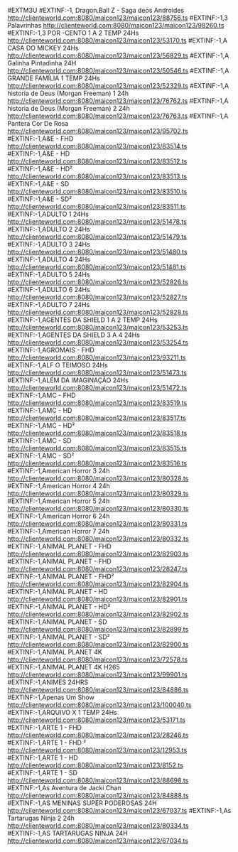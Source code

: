 #EXTM3U
#EXTINF:-1, Dragon.Ball Z - Saga deos Androides
http://clienteworld.com:8080/maicon123/maicon123/88756.ts
#EXTINF:-1,3 Palavrinhas
http://clienteworld.com:8080/maicon123/maicon123/98260.ts
#EXTINF:-1,3 POR -CENTO  1 A 2 TEMP 24Hs
http://clienteworld.com:8080/maicon123/maicon123/53170.ts
#EXTINF:-1,A CASA DO MICKEY 24Hs
http://clienteworld.com:8080/maicon123/maicon123/56829.ts
#EXTINF:-1,A Galinha Pintadinha  24H
http://clienteworld.com:8080/maicon123/maicon123/50546.ts
#EXTINF:-1,A GRANDE FAMÍLIA  1 TEMP 24Hs
http://clienteworld.com:8080/maicon123/maicon123/52329.ts
#EXTINF:-1,A historia de Deus (Morgan Freeman) 1 24h
http://clienteworld.com:8080/maicon123/maicon123/76762.ts
#EXTINF:-1,A historia de Deus (Morgan Freeman) 2 24h
http://clienteworld.com:8080/maicon123/maicon123/76763.ts
#EXTINF:-1,A Pantera Cor De Rosa
http://clienteworld.com:8080/maicon123/maicon123/95702.ts
#EXTINF:-1,A&E - FHD
http://clienteworld.com:8080/maicon123/maicon123/83514.ts
#EXTINF:-1,A&E - HD
http://clienteworld.com:8080/maicon123/maicon123/83512.ts
#EXTINF:-1,A&E - HD²
http://clienteworld.com:8080/maicon123/maicon123/83513.ts
#EXTINF:-1,A&E - SD
http://clienteworld.com:8080/maicon123/maicon123/83510.ts
#EXTINF:-1,A&E - SD²
http://clienteworld.com:8080/maicon123/maicon123/83511.ts
#EXTINF:-1,ADULTO 1 24Hs
http://clienteworld.com:8080/maicon123/maicon123/51478.ts
#EXTINF:-1,ADULTO 2 24Hs
http://clienteworld.com:8080/maicon123/maicon123/51479.ts
#EXTINF:-1,ADULTO 3 24Hs
http://clienteworld.com:8080/maicon123/maicon123/51480.ts
#EXTINF:-1,ADULTO 4 24Hs
http://clienteworld.com:8080/maicon123/maicon123/51481.ts
#EXTINF:-1,ADULTO 5 24Hs
http://clienteworld.com:8080/maicon123/maicon123/52826.ts
#EXTINF:-1,ADULTO 6 24Hs
http://clienteworld.com:8080/maicon123/maicon123/52827.ts
#EXTINF:-1,ADULTO 7 24Hs
http://clienteworld.com:8080/maicon123/maicon123/52828.ts
#EXTINF:-1,AGENTES DA SHIELD 1 A 2 TEMP 24Hs
http://clienteworld.com:8080/maicon123/maicon123/53253.ts
#EXTINF:-1,AGENTES DA SHIELD 3 A 4 24Hs
http://clienteworld.com:8080/maicon123/maicon123/53254.ts
#EXTINF:-1,AGROMAIS - FHD
http://clienteworld.com:8080/maicon123/maicon123/93211.ts
#EXTINF:-1,ALF O TEIMOSO 24Hs
http://clienteworld.com:8080/maicon123/maicon123/51473.ts
#EXTINF:-1,ALÉM DA IMAGINAÇÃO  24Hs
http://clienteworld.com:8080/maicon123/maicon123/51472.ts
#EXTINF:-1,AMC - FHD
http://clienteworld.com:8080/maicon123/maicon123/83519.ts
#EXTINF:-1,AMC - HD
http://clienteworld.com:8080/maicon123/maicon123/83517.ts
#EXTINF:-1,AMC - HD²
http://clienteworld.com:8080/maicon123/maicon123/83518.ts
#EXTINF:-1,AMC - SD
http://clienteworld.com:8080/maicon123/maicon123/83515.ts
#EXTINF:-1,AMC - SD²
http://clienteworld.com:8080/maicon123/maicon123/83516.ts
#EXTINF:-1,American Horror 3 24h
http://clienteworld.com:8080/maicon123/maicon123/80328.ts
#EXTINF:-1,American Horror 4 24h
http://clienteworld.com:8080/maicon123/maicon123/80329.ts
#EXTINF:-1,American Horror 5 24h
http://clienteworld.com:8080/maicon123/maicon123/80330.ts
#EXTINF:-1,American Horror 6 24h
http://clienteworld.com:8080/maicon123/maicon123/80331.ts
#EXTINF:-1,American Horror 7 24h
http://clienteworld.com:8080/maicon123/maicon123/80332.ts
#EXTINF:-1,ANIMAL  PLANET - FHD
http://clienteworld.com:8080/maicon123/maicon123/82903.ts
#EXTINF:-1,ANIMAL  PLANET - FHD
http://clienteworld.com:8080/maicon123/maicon123/28247.ts
#EXTINF:-1,ANIMAL PLANET - FHD²
http://clienteworld.com:8080/maicon123/maicon123/82904.ts
#EXTINF:-1,ANIMAL PLANET - HD
http://clienteworld.com:8080/maicon123/maicon123/82901.ts
#EXTINF:-1,ANIMAL PLANET - HD²
http://clienteworld.com:8080/maicon123/maicon123/82902.ts
#EXTINF:-1,ANIMAL PLANET - SD
http://clienteworld.com:8080/maicon123/maicon123/82899.ts
#EXTINF:-1,ANIMAL PLANET - SD²
http://clienteworld.com:8080/maicon123/maicon123/82900.ts
#EXTINF:-1,ANIMAL PLANET 4K
http://clienteworld.com:8080/maicon123/maicon123/72578.ts
#EXTINF:-1,ANIMAL PLANET 4K H265
http://clienteworld.com:8080/maicon123/maicon123/99901.ts
#EXTINF:-1,ANIMES 24HRS
http://clienteworld.com:8080/maicon123/maicon123/84886.ts
#EXTINF:-1,Apenas Um Show
http://clienteworld.com:8080/maicon123/maicon123/100040.ts
#EXTINF:-1,ARQUIVO X  1 TEMP 24Hs
http://clienteworld.com:8080/maicon123/maicon123/53171.ts
#EXTINF:-1,ARTE 1 - FHD
http://clienteworld.com:8080/maicon123/maicon123/28246.ts
#EXTINF:-1,ARTE 1 - FHD ²
http://clienteworld.com:8080/maicon123/maicon123/12953.ts
#EXTINF:-1,ARTE 1 - HD
http://clienteworld.com:8080/maicon123/maicon123/8152.ts
#EXTINF:-1,ARTE 1 - SD
http://clienteworld.com:8080/maicon123/maicon123/88698.ts
#EXTINF:-1,As Aventura de Jacki Chan
http://clienteworld.com:8080/maicon123/maicon123/84888.ts
#EXTINF:-1,AS MENINAS SUPER PODEROSAS 24H
http://clienteworld.com:8080/maicon123/maicon123/67037.ts
#EXTINF:-1,As Tartarugas Ninja 2 24h
http://clienteworld.com:8080/maicon123/maicon123/80334.ts
#EXTINF:-1,AS TARTARUGAS NINJA 24H
http://clienteworld.com:8080/maicon123/maicon123/67034.ts
